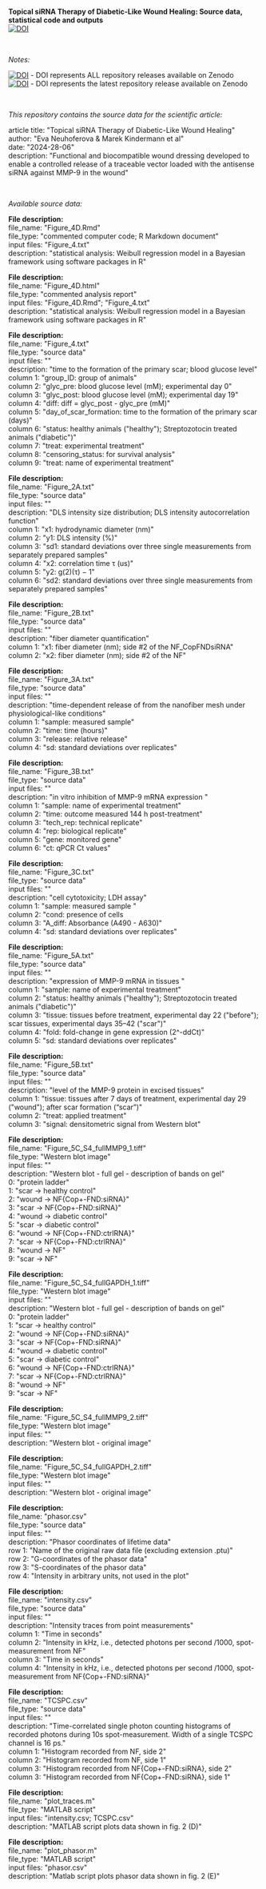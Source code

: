 **Topical siRNA Therapy of Diabetic-Like Wound Healing: Source data, statistical code and outputs**  
[![DOI](https://zenodo.org/badge/DOI/10.5281/zenodo.12588170.svg)](https://zenodo.org/doi/10.5281/zenodo.12588170)

<br>   

*Notes:*  

[![DOI](https://zenodo.org/badge/DOI/10.5281/zenodo.12588170.svg)](https://zenodo.org/doi/10.5281/zenodo.12588170) - DOI represents ALL repository releases available on Zenodo  
[![DOI](https://zenodo.org/badge/821582276.svg)](https://zenodo.org/doi/10.5281/zenodo.12588170) - DOI represents the latest repository release available on Zenodo  

<br>   

*This repository contains the source data for the scientific article:*   


article title: "Topical siRNA Therapy of Diabetic-Like Wound Healing"  
author: "Eva Neuhoferova & Marek Kindermann et al"  
date: "2024-28-06"  
description: "Functional and biocompatible wound dressing developed to enable a controlled release of a traceable vector loaded with the antisense siRNA against MMP-9 in the wound" 

<br>  

*Available source data:*    

**File description:**  
file_name:   "Figure_4D.Rmd"  
file_type:   "commented computer code; R Markdown document"  
input files: "Figure_4.txt"  
description: "statistical analysis: Weibull regression model in a Bayesian framework using software packages in R"   

**File description:**  
file_name:   "Figure_4D.html"  
file_type:   "commented analysis report"  
input files: "Figure_4D.Rmd"; "Figure_4.txt"  
description: "statistical analysis: Weibull regression model in a Bayesian framework using software packages in R"   

**File description:**  
file_name:   "Figure_4.txt"  
file_type:   "source data"  
input files: ""  
description: "time to the formation of the primary scar; blood glucose level"   
column 1:    "group_ID: group of animals"  
column 2:    "glyc_pre: blood glucose level (mM); experimental day 0"  
column 3:    "glyc_post: blood glucose level (mM); experimental day 19"  
column 4:    "diff: diff = glyc_post - glyc_pre (mM)"  
column 5:    "day_of_scar_formation: time to the formation of the primary scar (days)"  
column 6:    "status: healthy animals ("healthy"); Streptozotocin treated animals ("diabetic")"  
column 7:    "treat: experimental treatment"  
column 8:    "censoring_status: for survival analysis"  
column 9:    "treat: name of experimental treatment"  

**File description:**  
file_name:   "Figure_2A.txt"  
file_type:   "source data"  
input files: ""  
description: "DLS intensity size distribution; DLS intensity autocorrelation function"   
column 1:    "x1: hydrodynamic diameter (nm)"  
column 2:    "y1: DLS intensity (%)"  
column 3:    "sd1: standard deviations over three single measurements from separately prepared samples"  
column 4:    "x2: correlation time τ (us)"  
column 5:    "y2: g(2)(τ) − 1"  
column 6:    "sd2: standard deviations over three single measurements from separately prepared samples"  

**File description:**  
file_name:   "Figure_2B.txt"  
file_type:   "source data"  
input files: ""  
description: "fiber diameter quantification"   
column 1:    "x1: fiber diameter (nm); side #2 of the NF_CopFNDsiRNA"  
column 2:    "x2: fiber diameter (nm); side #2 of the NF"  

**File description:**  
file_name:   "Figure_3A.txt"  
file_type:   "source data"  
input files: ""  
description: "time-dependent release of from the nanofiber mesh under physiological-like conditions"   
column 1:    "sample: measured sample"  
column 2:    "time: time (hours)"  
column 3:    "release: relative release"  
column 4:    "sd: standard deviations over replicates"  

**File description:**    
file_name:   "Figure_3B.txt"    
file_type:   "source data"  
input files: ""  
description: "in vitro inhibition of MMP-9 mRNA expression "   
column 1:    "sample: name of experimental treatment"  
column 2:    "time: outcome measured 144 h post-treatment"  
column 3:    "tech_rep: technical replicate"  
column 4:    "rep: biological replicate"  
column 5:    "gene: monitored gene"  
column 6:    "ct: qPCR Ct values"  

**File description:**  
file_name:   "Figure_3C.txt"  
file_type:   "source data"  
input files: ""  
description: "cell cytotoxicity; LDH assay"  
column 1:    "sample: measured sample "  
column 2:    "cond: presence of cells  
column 3:    "A_diff: Absorbance (A490 - A630)"  
column 4:    "sd: standard deviations over replicates"  

**File description:**  
file_name:   "Figure_5A.txt"  
file_type:   "source data"  
input files: ""  
description: "expression of MMP-9 mRNA in tissues "   
column 1:    "sample: name of experimental treatment"  
column 2:    "status: healthy animals ("healthy"); Streptozotocin treated animals ("diabetic")"  
column 3:    "tissue: tissues before treatment, experimental day 22 ("before"); scar tissues, experimental days 35–42 ("scar")"  
column 4:    "fold: fold-change in gene expression (2^-ddCt)"  
column 5:    "sd: standard deviations over replicates" 

**File description:**  
file_name:   "Figure_5B.txt"  
file_type:   "source data"  
input files: ""  
description: "level of the MMP-9 protein in excised tissues"   
column 1:    "tissue: tissues after 7 days of treatment, experimental day 29 ("wound"); after scar formation (“scar”)"  
column 2:    "treat: applied treatment"  
column 3:    "signal: densitometric signal from Western blot"  

**File description:**  
file_name:   "Figure_5C_S4_fullMMP9_1.tiff"  
file_type:   "Western blot image"  
input files: ""  
description: "Western blot - full gel - description of bands on gel"   
0:           "protein ladder"      
1:           "scar -> healthy control"    
2:           "wound -> NF{Cop+-FND:siRNA}"    
3:           "scar -> NF{Cop+-FND:siRNA}"  
4:           "wound -> diabetic control"  
5:           "scar -> diabetic control"  
6:           "wound -> NF{Cop+-FND:ctrlRNA}"    
7:           "scar -> NF{Cop+-FND:ctrlRNA}"  
8:           "wound -> NF"  
9:           "scar -> NF"  

**File description:**  
file_name:   "Figure_5C_S4_fullGAPDH_1.tiff"  
file_type:   "Western blot image"  
input files: ""  
description: "Western blot - full gel - description of bands on gel"   
0:           "protein ladder"      
1:           "scar -> healthy control"    
2:           "wound -> NF{Cop+-FND:siRNA}"    
3:           "scar -> NF{Cop+-FND:siRNA}"  
4:           "wound -> diabetic control"  
5:           "scar -> diabetic control"  
6:           "wound -> NF{Cop+-FND:ctrlRNA}"    
7:           "scar -> NF{Cop+-FND:ctrlRNA}"  
8:           "wound -> NF"  
9:           "scar -> NF" 

**File description:**  
file_name:   "Figure_5C_S4_fullMMP9_2.tiff"  
file_type:   "Western blot image"  
input files: ""  
description: "Western blot - original image"   

**File description:**  
file_name:   "Figure_5C_S4_fullGAPDH_2.tiff"  
file_type:   "Western blot image"  
input files: ""  
description: "Western blot - original image"  

**File description:**  
file_name: "phasor.csv"  
file_type: "source data"  
input files: ""  
description: "Phasor coordinates of lifetime data"  
row 1: "Name of the original raw data file (excluding extension .ptu)"  
row 2: "G-coordinates of the phasor data"  
row 3: "S-coordinates of the phasor data"  
row 4: "Intensity in arbitrary units, not used in the plot"  

**File description:**   
file_name: "intensity.csv"  
file_type: "source data"  
input files: ""  
description: "Intensity traces from point measurements"  
column 1: "Time in seconds"  
column 2: "Intensity in kHz, i.e., detected photons per second /1000, spot-measurement from NF"  
column 3: "Time in seconds"  
column 4: "Intensity in kHz, i.e., detected photons per second /1000, spot-measurement from NF{Cop+-FND:siRNA}"  

**File description:**  
file_name: "TCSPC.csv"  
file_type: "source data"  
input files: ""  
description: "Time-correlated single photon counting histograms of recorded photons during 10s spot-measurement. Width of a single TCSPC channel is 16 ps."   
column 1: "Histogram recorded from NF, side 2"  
column 2: "Histogram recorded from NF, side 1"  
column 3: "Histogram recorded from NF{Cop+-FND:siRNA}, side 2"  
column 3: "Histogram recorded from NF{Cop+-FND:siRNA}, side 1"  

**File description:**  
file_name: "plot_traces.m"  
file_type: "MATLAB script"  
input files: "intensity.csv; TCSPC.csv"  
description: "MATLAB script plots data shown in fig. 2 (D)"  

**File description:**  
file_name: "plot_phasor.m"  
file_type: "MATLAB script"  
input files: "phasor.csv"  
description: "Matlab script plots phasor data shown in fig. 2 (E)"  


